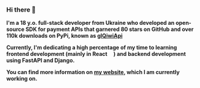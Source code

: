 ### Hi there 👋

**I'm a 18 y.o. full-stack developer from Ukraine who developed an open-source SDK for payment APIs that garnered 80 stars on GitHub and over 110k downloads on PyPi, known as [glQiwiApi](https://github.com/GLEF1X)**

**Currently, I'm dedicating a high percentage of my time to learning frontend development (mainly in React <img src="https://upload.wikimedia.org/wikipedia/commons/a/a7/React-icon.svg" width="13px" height="13px"/>) and backend development using FastAPI and Django.**

**You can find more information on [my website](https://glefix.dev), which I am currently working on.**

